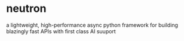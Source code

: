 # neutron
a lightweight, high-performance async python framework for building blazingly fast APIs with first class AI suuport 
